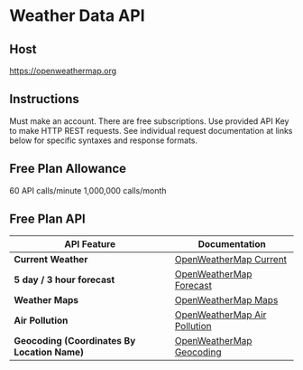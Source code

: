 # Weather Data API
## Host
https://openweathermap.org

## Instructions
Must make an account.  There are free subscriptions.  Use provided API Key to make HTTP REST requests.  See individual request documentation at links below for specific syntaxes and response formats.

## Free Plan Allowance
60 API calls/minute
1,000,000 calls/month

## Free Plan API

| API Feature                          | Documentation |
|--------------------------------------|------|
| **Current Weather**                  | [OpenWeatherMap Current](https://openweathermap.org/current) |
| **5 day / 3 hour forecast**          | [OpenWeatherMap Forecast](https://openweathermap.org/forecast5) |
| **Weather Maps**                      | [OpenWeatherMap Maps](https://openweathermap.org/api/weathermaps) |
| **Air Pollution**                     | [OpenWeatherMap Air Pollution](https://openweathermap.org/api/air-pollution) |
| **Geocoding (Coordinates By Location Name)** | [OpenWeatherMap Geocoding](https://openweathermap.org/api/geocoding-api) |


